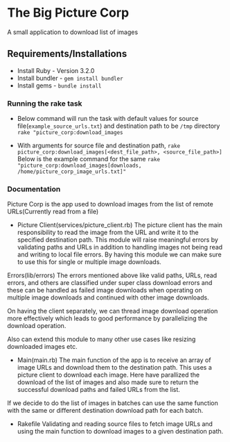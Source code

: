# The Big Picture Corp

A small application to download list of images

## Requirements/Installations

- Install Ruby - Version 3.2.0
- Install bundler - `gem install bundler`
- Install gems - `bundle install`

### Running the rake task
- Below command will run the task with default values for source file(`example_source_urls.txt`) and destination path to be `/tmp` directory
    `rake "picture_corp:download_images`

- With arguments for source file and destination path,
    `rake picture_corp:download_images[<dest_file_path>, <source_file_path>]`
    Below is the example command for the same
    `rake "picture_corp:download_images[downloads, /home/picture_corp_image_urls.txt]"`


### Documentation

Picture Corp is the app used to download images from the list of remote URLs(Currently read from a file)

- Picture Client(services/picture_client.rb)
The picture client has the main responsibility to read the image from the URL and write it to the specified destination path.
This module will raise meaningful errors by validating paths and URLs in addition to handling images not being read and writing to local file errors.
By having this module we can make sure to use this for single or multiple image downloads.

Errors(lib/errors)
The errors mentioned above like valid paths, URLs, read errors, and others are classified under super class download errors and these can be handled as failed image downloads when operating on multiple image downloads and continued with other image downloads.

On having the client separately, we can thread image download operation more effectively which leads to good performance by parallelizing the download operation.

Also can extend this module to many other use cases like resizing downloaded images etc.

- Main(main.rb)
The main function of the app is to receive an array of image URLs and download them to the destination path. This uses a picture client to download each image. Here have parallized the download of the list of images and also made sure to return the successful download paths and failed URLs from the list.

If we decide to do the list of images in batches can use the same function with the same or different destination download path for each batch.

- Rakefile
Validating and reading source files to fetch image URLs and using the main function to download images to a given destination path.
